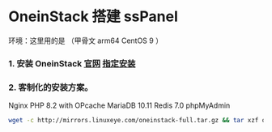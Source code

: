 # OneinStack 搭建 ssPanel

环境：这里用的是 （甲骨文 arm64 CentOS 9 ）

### 1. 安装 OneinStack [官网](https://oneinstack.com/ )  [指定安装](https://oneinstack.com/auto/)

### 2. 客制化的安装方案。
  
Nginx
PHP 8.2 with OPcache
MariaDB 10.11
Redis 7.0
phpMyAdmin
```bash
wget -c http://mirrors.linuxeye.com/oneinstack-full.tar.gz && tar xzf oneinstack-full.tar.gz && ./oneinstack/install.sh --nginx_option 1 --php_option 12 --phpcache_option 1 --php_extensions redis --phpmyadmin  --db_option 5 --dbinstallmethod 1 --dbrootpwd oneinstack --redis  
```
